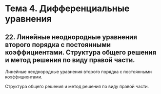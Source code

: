 # Тема 4. Дифференциальные уравнения

## 22. Линейные неоднородные уравнения второго порядка с постоянными коэффициентами. Структура общего решения и метод решения по виду правой части.

Линейные неоднородные уравнения второго порядка с постоянными коэффициентами.

Структура общего решения и метод решения по виду правой части.